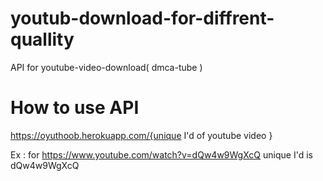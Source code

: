# youtub-download-for-diffrent-quallity

API for youtube-video-download( dmca-tube )

# How to use API

https://oyuthoob.herokuapp.com/{unique I'd of youtube video }

Ex : for https://www.youtube.com/watch?v=dQw4w9WgXcQ unique I'd is dQw4w9WgXcQ
